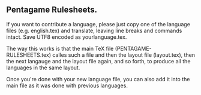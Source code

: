 ##  Pentagame Rulesheets.

If you want to contribute a language, please just copy one of the language files (e.g. english.tex) and translate, leaving line breaks and commands intact. Save UTF8 encoded as yourlanguage.tex.

The way this works is that the main TeX file (PENTAGAME-RULESHEETS.tex) calles such a file and then the layout file (layout.tex), then the next langauge and the layout file again, and so forth, to produce all the languages in the same layout. 

Once you're done with your new language file, you can also add it into the main file as it was done with previous languages.

